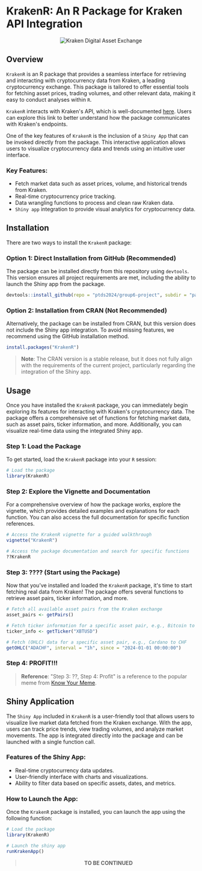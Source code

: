 # KrakenR: An R Package for Kraken API Integration

<center>

![Kraken Digital Asset Exchange](https://i0.wp.com/blog.kraken.com/wp-content/uploads/2024/09/Blog_Header_1535x700.png?w=1535&ssl=1)

</center>

## Overview

`KrakenR` is an R package that provides a seamless interface for retrieving and interacting with cryptocurrency data from Kraken, a leading cryptocurrency exchange. This package is tailored to offer essential tools for fetching asset prices, trading volumes, and other relevant data, making it easy to conduct analyses within `R`.

`KrakenR` interacts with Kraken's API, which is well-documented [here](https://docs.kraken.com/api/). Users can explore this link to better understand how the package communicates with Kraken's endpoints.

One of the key features of `KrakenR` is the inclusion of a `Shiny App` that can be invoked directly from the package. This interactive application allows users to visualize cryptocurrency data and trends using an intuitive user interface.

### Key Features:

 * Fetch market data such as asset prices, volume, and historical trends from Kraken.
 * Real-time cryptocurrency price tracking.
 * Data wrangling functions to process and clean raw Kraken data.
 * `Shiny app` integration to provide visual analytics for cryptocurrency data.

## Installation
 
There are two ways to install the `KrakenR` package:
 
### Option 1: Direct Installation from GitHub (Recommended)
 
The package can be installed directly from this repository using `devtools`. This version ensures all project requirements are met, including the ability to launch the Shiny app from the package.
 
```R
devtools::install_github(repo = "ptds2024/group6-project", subdir = "package")

```

### Option 2: Installation from CRAN (Not Recommended)
 
Alternatively, the package can be installed from CRAN, but this version does not include the Shiny app integration. To avoid missing features, we recommend using the GitHub installation method.
 
```R
install.packages("KrakenR")

```
> **Note**: The CRAN version is a stable release, but it does not fully align with the requirements of the current project, particularly regarding the integration of the Shiny app.

## Usage

Once you have installed the `KrakenR` package, you can immediately begin exploring its features for interacting with Kraken's cryptocurrency data. The package offers a comprehensive set of functions for fetching market data, such as asset pairs, ticker information, and more. Additionally, you can visualize real-time data using the integrated Shiny app.

### Step 1: Load the Package

To get started, load the `KrakenR` package into your `R` session:

```R
# Load the package
library(KrakenR)

```

### Step 2: Explore the Vignette and Documentation

For a comprehensive overview of how the package works, explore the vignette, which provides detailed examples and explanations for each function. You can also access the full documentation for specific function references.

```R
# Access the KrakenR vignette for a guided walkthrough
vignette("KrakenR")

# Access the package documentation and search for specific functions
??KrakenR

```

### Step 3: ???? (Start using the Package)

Now that you’ve installed and loaded the `KrakenR` package, it's time to start fetching real data from Kraken! The package offers several functions to retrieve asset pairs, ticker information, and more.

```R
# Fetch all available asset pairs from the Kraken exchange
asset_pairs <- getPairs()

# Fetch ticker information for a specific asset pair, e.g., Bitcoin to USD
ticker_info <- getTicker("XBTUSD")

# Fetch (OHLC) data for a specific asset pair, e.g., Cardano to CHF
getOHLC("ADACHF", interval = "1h", since = "2024-01-01 00:00:00")

```

### Step 4: PROFIT!!!

> **Reference**: "Step 3: ??, Step 4: Profit" is a reference to the popular meme from [Know Your Meme](https://knowyourmeme.com/memes/profit).

## Shiny Application

The `Shiny App` included in `KrakenR` is a user-friendly tool that allows users to visualize live market data fetched from the Kraken exchange. With the app, users can track price trends, view trading volumes, and analyze market movements. The app is integrated directly into the package and can be launched with a single function call.

### Features of the Shiny App:

 * Real-time cryptocurrency data updates.
 * User-friendly interface with charts and visualizations.
 * Ability to filter data based on specific assets, dates, and metrics.

### How to Launch the App:

Once the `KrakenR` package is installed, you can launch the app using the following function:

```R
# Load the package
library(KrakenR)

# Launch the shiny app
runKrakenApp()

```
<center>

>**TO BE CONTINUED**

</center>

